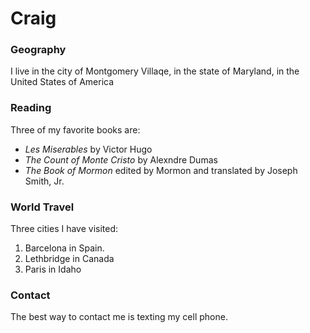 # Craig 

### Geography

I live in the city of Montgomery Villaqe, in the state of Maryland, in the United States of America

### Reading

Three of my favorite books are:

- *Les Miserables* by Victor Hugo
- *The Count of Monte Cristo* by Alexndre Dumas
- *The Book of Mormon* edited by Mormon and translated by Joseph Smith, Jr.

### World Travel

Three cities I have visited:

1. Barcelona in Spain.
2. Lethbridge in Canada
3. Paris in Idaho

### Contact

The best way to contact me is texting my cell phone.

 

